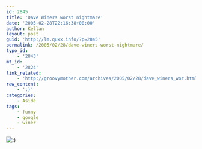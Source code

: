 ```yaml
---
id: 2845
title: 'Dave Winers worst nightmare'
date: '2005-02-28T22:16:38+00:00'
author: Kellan
layout: post
guid: 'http://lm.quxx.info/?p=2845'
permalink: /2005/02/28/dave-winers-worst-nightmare/
typo_id:
    - '2843'
mt_id:
    - '2824'
link_related:
    - 'http://groovymother.com/archives/2005/02/28/dave_winers_wor.html'
raw_content:
    - ':)'
categories:
    - Aside
tags:
    - funny
    - google
    - winer
---
```


![:)](http://lm.local/wp-includes/images/smilies/simple-smile.png)